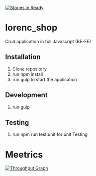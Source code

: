 [![Stories in Ready](https://badge.waffle.io/jlorenc1986/lorenc_shop.png?label=ready&title=Ready)](https://waffle.io/jlorenc1986/lorenc_shop)
# lorenc_shop

Crud application in full Javascript (BE-FE)


## Installation

1. Clone repository
2. run npm install
4. run gulp to start the application


## Development

1. run gulp 


## Testing

1. run npm run test:unit for unit Testing

# Meetrics


[![Throughput Graph](https://graphs.waffle.io/jlorenc1986/lorenc_shop/throughput.svg)](https://waffle.io/jlorenc1986/lorenc_shop/metrics)
